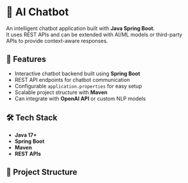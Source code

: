 # 🤖 AI Chatbot

An intelligent chatbot application built with **Java Spring Boot**.  
It uses REST APIs and can be extended with AI/ML models or third-party APIs to provide context-aware responses.  

## 🚀 Features
- Interactive chatbot backend built using **Spring Boot**
- REST API endpoints for chatbot communication
- Configurable `application.properties` for easy setup
- Scalable project structure with **Maven**
- Can integrate with **OpenAI API** or custom NLP models

## 🛠️ Tech Stack
- **Java 17+**
- **Spring Boot**
- **Maven**
- **REST APIs**

## 📂 Project Structure

